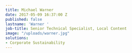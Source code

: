```yaml
---
title: Michael Warner
date: 2017-05-09 16:37:00 Z
published: false
lastname: 'Warner '
job-title: Senior Technical Specialist, Local Content
image: "/uploads/warner.jpg"
solutions:
- Corporate Sustainability
---
```



